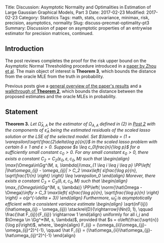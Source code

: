 Title: Discussion: Asymptotic Normality and Optimalities in Estimation of Large Gaussian Graphical Models, Part 3
Date: 2017-02-23
Modified: 2017-02-23
Category: Statistics
Tags: math, stats, covariance, minimax, risk, precision, asymptotics, normality
Slug: discuss-precmat-optimality-pt3
Summary: Discussion of paper on asymptotic properties of an entrywise estimator for precision matrices, continued.
<div style="display:none">
    $$
    \newcommand{\norm}[1]{\left\lVert#1\right\rVert}
    \newcommand{\RR}{\mathbf{R}}
    \newcommand{\DD}{\mathbf{D}}
    \newcommand{\PP}{\mathbf{P}}
    \newcommand{\EE}{\mathbf{E}}
    \newcommand{\XX}{\mathbf{X}}
    \newcommand{\Nn}{\mathcal{N}}
    \newcommand{\Gg}{\mathcal{G}}
    \newcommand{\la}{\langle}
    \newcommand{\ra}{\rangle}
    \DeclareMathOperator{\var}{var}
    \DeclareMathOperator{\diag}{diag}
    \DeclareMathOperator{\cov}{cov}
    $$
</div>

## Introduction
The post reviews completes the proof for the risk upper bound on the Asymptotic
Normal Thresholding procedure introduced in a [paper by Zhou et al](
https://arxiv.org/abs/1309.6024).  The main object of interest is **Theorem
3**, which bounds the distance from the oracle MLE from the truth in
probability.

Previous posts give a [general overview of the paper's results](
{filename}discuss-precmat-optimality-pt1.md) and a [walkthrough of **Theorem
2**]({filename}discuss-precmat-optimality-pt2.md), which bounds the distance
between the proposed estimates and the oracle MLEs in probability.

## Statement
**Theorem 3.** _Let $\hat\Omega_{A, A}$ be the estimator of $\Omega_{A, A}$
defined in (2) in [Post 2]({filename}discuss-precmat-optimality-pt1.md) with
the components of $\hat\varepsilon_A$ being the estimated residuals of the
scaled lasso solution or the LSE of the selected model.  Set $\lambda = 
(1 + \varepsilon)\sqrt{\frac{2\delta\log p}{n}}$ in the scaled lasso 
problem with certain $\delta \geq 1$ and $\varepsilon > 0$.  Suppose $s \leq
c_0\frac{n}{\log p}$ for a sufficiently small constant $c_0 > 0$.  For any
small constant $\varepsilon_0 > 0$, there exists a constant $C_2 = 
C_2(\varepsilon_0, \varepsilon, c_0, M)$ such that
\begin{align}
\max_{\Omega\in\Gg^*(M, s, \lambda)}\max_{1 \leq i \leq j \leq p}
\PP\left\{
|\hat\omega_{ij} - \omega_{ij}| > C_2 \max\left\{
s\frac{\log p}{n}, \sqrt\frac{1}{n}
\right\}
\right\} \leq \varepsilon_0
\end{align}
Morever, there exists a constant $C_3 = C_3(\delta, \varepsilon, c_0, M)$ such
that
\begin{align}
\max_{\Omega\in\Gg^*(M, s, \lambda)}
\PP\left\{
\norm{\hat\Omega - \Omega}_\infty > C_3 \max\left\{
s\frac{\log p}{n}, \sqrt\frac{\log p}{n}
\right\}
\right\} = o(p^{-\delta + 3})
\end{align}
Furthermore, $\hat\omega_{ij}$ is asymptotically efficient with a consistent
variance estimate
\begin{align}
\sqrt{nF_{ij}}(\hat\omega_{ij} - \omega_{ij})
\stackrel{D}{\rightarrow}\Nn(0, 1),
\qquad \frac{\hat F_{ij}}{F_{ij}} \rightarrow 1
\end{align}
uniformly for all $i, j$ and $\Omega \in \Gg^*(M, s, \lambda)$, provided that
$s = o\left(\frac{\sqrt{n}}{\log p}\right)$, where_
\begin{align}
F_{ij} = (\omega_{ii}\omega_{jj}- \omega_{ij}^2)^{-1},
\qquad
\hat F_{ij} = (\hat\omega_{ii}\hat\omega_{jj}- \hat\omega_{ij}^2)^{-1}
\end{align}
